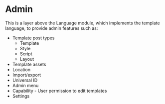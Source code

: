 # Admin

This is a layer above the Language module, which implements the template language, to provide admin features such as:

- Template post types
  - Template
  - Style
  - Script
  - Layout
- Template assets
- Location
- Import/export
- Universal ID
- Admin menu
- Capability - User permission to edit templates
- Settings
